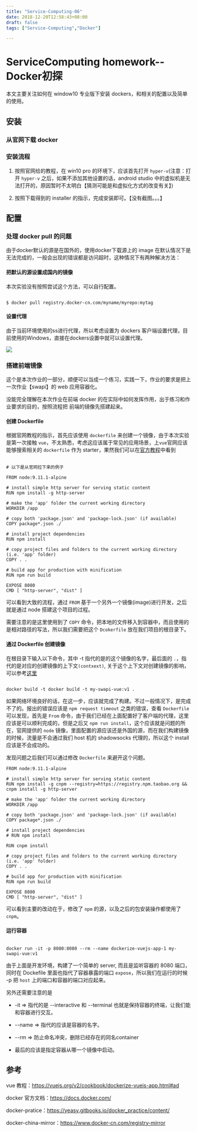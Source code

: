 ```yaml
---
title: "Service-Computing-06"
date: 2018-12-20T12:58:43+08:00
draft: false
tags: ["Service-Computing","Docker"]

---
```


# ServiceComputing homework--Docker初探

本文主要关注如何在 window10 专业版下安装 dockers，和相关的配置以及简单的使用。

## 安装

### 从官网下载 docker

### 安装流程

1. 按照官网给的教程，在 win10 pro 的环境下，应该首先打开 `hyper-v`(注意：打开 `hyper-v` 之后，如果不添加其他设置的话，android studio 中的虚拟机是无法打开的，原因暂时不太明白【猜测可能是和虚拟化方式的改变有关】)



2. 按照下载得到的 installer 的指示，完成安装即可。【没有截图。。。】 


## 配置

### 处理 docker pull 的问题

由于docker默认的源是在国外的，使用docker下载源上的 image 在默认情况下是无法完成的，一般会出现的错误都是访问超时，这种情况下有两种解决方法：

#### 把默认的源设置成国内的镜像

本次实验没有按照尝试这个方法，可以自行配置。

``` shell

$ docker pull registry.docker-cn.com/myname/myrepo:mytag

```

#### 设置代理

由于当前环境使用的ss进行代理，所以考虑设置为 dockers 客户端设置代理，目前使用的Windows，直接在dockers设置中就可以设置代理。

![](/images/service_computing/6/setup_proxy.png)

### 搭建前端镜像

这个是本次作业的一部分，顺便可以当成一个练习，实践一下，作业的要求是把上一次作业【swapi】的 web 应用容器化。

没能完全理解在本次作业在前端 docker 的在实际中如何发挥作用，出于练习和作业要求的目的，按照流程把 前端的镜像先搭建起来。

#### 创建 Dockerfile

根据官网教程的指示，首先应该使用 `dockerfile` 来创建一个镜像，由于本次实验是第一次接触 `vue`，不太熟悉，考虑这应该属于常见的应用场景，上`vue`官网应该能够搜索相关的 `dockerfile` 作为 starter，果然我们可以在[官方教程](https://vuejs.org/v2/cookbook/dockerize-vuejs-app.html#ad)中看到

``` shell

# 以下是从官网拉下来的例子

FROM node:9.11.1-alpine

# install simple http server for serving static content
RUN npm install -g http-server

# make the 'app' folder the current working directory
WORKDIR /app

# copy both 'package.json' and 'package-lock.json' (if available)
COPY package*.json ./

# install project dependencies
RUN npm install

# copy project files and folders to the current working directory (i.e. 'app' folder)
COPY . .

# build app for production with minification
RUN npm run build

EXPOSE 8080
CMD [ "http-server", "dist" ]

```

可以看到大致的流程，通过 `FROM` 基于一个另外一个镜像(image)进行开发，之后就是通过 node 搭建这个项目的过程。

需要注意的是这里使用到了 `COPY` 命令，把本地的文件移入到容器中，而且使用的是相对路径的写法，所以我们需要把这个 `Dcokerfile` 放在我们项目的根目录下。

#### 通过 Dockerfile 创建镜像

在根目录下输入以下命令，其中 -t 指代的是的这个镜像的名字，最后面的 `.`，指代的是对应的创建镜像的上下文`(contxext)`, 关于这个上下文对创建镜像的影响，可以参考[这里](https://yeasy.gitbooks.io/docker_practice/content/image/build.html)

``` shell 

docker build -t docker build -t my-swapi-vue:v1 .

```

如果网络环境良好的话，在这一步，应该就完成了构建。不过一般情况下，是完成不了的。报出的错误应该是 `npm request timeout` 之类的错误，查看 `Dockerfile` 可以发现，首先是 `From` 命令，由于我们已经在上面配置好了客户端的代理，这里应该是可以顺利完成的，但是之后又 `npm run install`，这个应该就是问题的所在，官网提供的 `node` 镜像，里面配置的源应该还是外国的源，而在我们构建镜像的时候，流量是不会通过我们 host 机的 shadowsocks 代理的，所以这个 install 应该是不会成功的。


发现问题之后我们可以通过修改 `Dockerfile` 来避开这个问题。

``` shell
FROM node:9.11.1-alpine

# install simple http server for serving static content
RUN npm install -g cnpm --registry=https://registry.npm.taobao.org && cnpm install -g http-server

# make the 'app' folder the current working directory
WORKDIR /app

# copy both 'package.json' and 'package-lock.json' (if available)
COPY package*.json ./

# install project dependencies
# RUN npm install

RUN cnpm install

# copy project files and folders to the current working directory (i.e. 'app' folder)
COPY . .

# build app for production with minification
RUN npm run build

EXPOSE 8080
CMD [ "http-server", "dist" ]
```

可以看到主要的改动在于，修改了 `npm` 的源，以及之后的包安装操作都使用了`cnpm`。


#### 运行容器

``` shell

docker run -it -p 8080:8080 --rm --name dockerize-vuejs-app-1 my-swapi-vue:v1

```

由于上面是开发环境，构建了一个简单的 server, 而且是监听容器的 8080 端口，同时在 Dockefile 里面也指代了容器暴露的端口 `expose`，所以我们在运行的时候 -p 把 `host` 上的端口和容器的端口对应起来。

另外还需要注意的是

- -it => 指代的是 --interactive 和 --terminal 也就是保持容器的终端，让我们能和容器进行交互。

- --name => 指代的应该是容器的名字。

- --rm => 防止命名冲突，删除已经存在的同名container 

- 最后的应该是指定容器从哪一个镜像中启动。

## 参考

vue 教程：https://vuejs.org/v2/cookbook/dockerize-vuejs-app.html#ad

docker 官方文档：https://docs.docker.com/

docker-pratice：https://yeasy.gitbooks.io/docker_practice/content/

docker-china-mirror：https://www.docker-cn.com/registry-mirror
